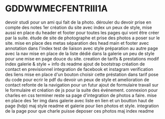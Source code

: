 # GDDWWMECFENTRIII1A
devoir studi pour un ami qui fait de la photo.
dérouler du devoir
prise en compte des notes
1er création du site avec index un peux de style, mise aussi en place du header et footer pour toutes les pages qui vont être créer par la suite.
étude de site de photographe et prise des photos a poser sur le site.
mise en place des metas
séparation des head main et footer avec annotation dans l'index
test de liaison avec style
préparation au autre page avec la nav
mise en place de la liste dédié dans la galerie
un peu de style pour une mise en page douce du site.
creation de tarifs & prestations
modif index  galerie & style + info ds readme
ajout de bootstrap création de contact en previsionnel 
integration de facebook et instagram
verification des liens
mise en place d'un bouton choisir cette préstation dans tarif
pose du code pour ecrir le pdf du devoir
un peux de style et amelioration de contact
refonte de la navigation pour un futur ajout de formulaire
travail sur le formulaire et création de js pour la suite des événement.
connexion pour charles en css terminer reste sa page d'integration de photos a faire.
mise en place des 1er img dans galerie avec liste en lien et un boutton haut de page (hdp)
maj style readme et galerie pour lien photos et style.
integration de la page pour que charle puisse deposer ces photos maj index readme
